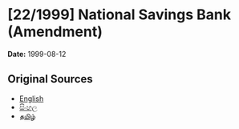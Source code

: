 # [22/1999] National Savings Bank (Amendment)

**Date:** 1999-08-12

## Original Sources

- [English](https://documents.gov.lk/view/acts/1999/8/22-1999_E.pdf)
- [සිංහල](https://documents.gov.lk/view/acts/1999/8/22-1999_S.pdf)
- [தமிழ்](https://documents.gov.lk/view/acts/1999/8/22-1999_T.pdf)
